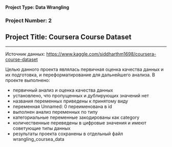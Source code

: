 #### Project Type: Data Wrangling
### Project Number: 2
## Project Title: Coursera Course Dataset

---
Источник данных: https://www.kaggle.com/siddharthm1698/coursera-course-dataset

Целью данного проекта являлась первичная оценка качества данных и их подготовка, и переформатирование для дальнейшего анализа. 
В проекте выполнено: 
- первичный анализ и оценка качества данных
- установлено, что пропущенных и дублирующих значений нет
- названия переменных приведены к принятому виду
- переменная Unnamed: 0 переименована в id 
- выполнен анализ переменных по типу 
- категориальные переменные закодированы как category 
- количественные переведены в цифровые значения и имеют советующие типы данных
- результаты проекта сохранены в отдельный файл wrangling_coursea_data
